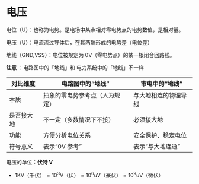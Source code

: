 # 电压

电位（U）：也称为电势。是电场中某点相对零电势点的电势数值，是相对量。

电压（U）：电流流过导体后，在其两端形成的电势差（电位差）

地线（GND,VSS）：电位被规定为 0V（零电势点）的某一根闭合回路线。

**注意** ：电路图中的「地线」和 电力系统中的「地线」不一样

| 对比维度   | 电路图中的“地线”               | 市电中的“地线”       |
| ---------- | ------------------------------ | -------------------- |
| 本质       | 抽象的零电势参考点（人为规定） | 与大地相连的物理导线 |
| 是否接大地 | 不一定（多数情况下不接）       | 必须接大地           |
| 功能       | 方便分析电位关系               | 安全保护、稳定电位   |
| 符号意义   | 表示“0V 参考”                  | 表示“与大地连通”     |

电压的单位：**伏特 V**

- $1 \text{KV（千伏）} = 10^3 \text{V（伏）} = 10^6 \text{uV（豪伏）}= 10^9 \text{uV（微伏）}$

